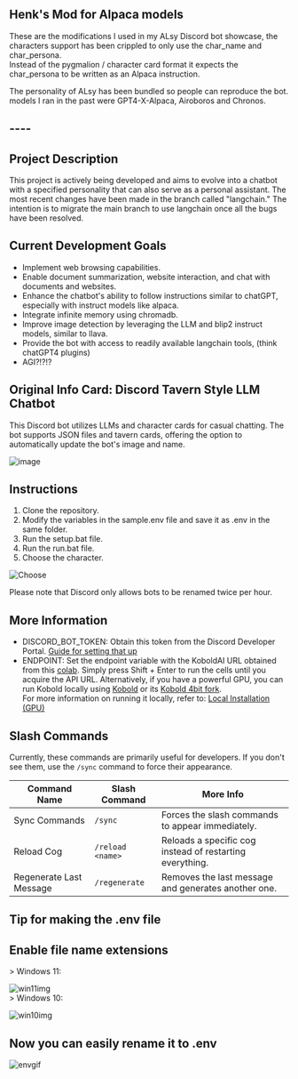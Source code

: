 ## Henk's Mod for Alpaca models

These are the modifications I used in my ALsy Discord bot showcase, the characters support has been crippled to only use the char\_name and char\_persona.  
Instead of the pygmalion / character card format it expects the char\_persona to be written as an Alpaca instruction.

The personality of ALsy has been bundled so people can reproduce the bot. models I ran in the past were GPT4-X-Alpaca, Airoboros and Chronos.

## \----

## Project Description

This project is actively being developed and aims to evolve into a chatbot with a specified personality that can also serve as a personal assistant. The most recent changes have been made in the branch called "langchain." The intention is to migrate the main branch to use langchain once all the bugs have been resolved.

## Current Development Goals

*   Implement web browsing capabilities.
*   Enable document summarization, website interaction, and chat with documents and websites.
*   Enhance the chatbot's ability to follow instructions similar to chatGPT, especially with instruct models like alpaca.
*   Integrate infinite memory using chromadb.
*   Improve image detection by leveraging the LLM and blip2 instruct models, similar to llava.
*   Provide the bot with access to readily available langchain tools, (think chatGPT4 plugins)
*   AGI?!?!?

## Original Info Card: Discord Tavern Style LLM Chatbot

This Discord bot utilizes LLMs and character cards for casual chatting. The bot supports JSON files and tavern cards, offering the option to automatically update the bot's image and name.

![image](https://i.imgur.com/VPzquLom.png)

## Instructions

1.  Clone the repository.
2.  Modify the variables in the sample.env file and save it as .env in the same folder.
3.  Run the setup.bat file.
4.  Run the run.bat file.
5.  Choose the character.

![Choose](https://i.imgur.com/qY6ZpB8.png)

Please note that Discord only allows bots to be renamed twice per hour.

## More Information

*   DISCORD\_BOT\_TOKEN: Obtain this token from the Discord Developer Portal. [Guide for setting that up](https://rentry.org/discordbotguide)
*   ENDPOINT: Set the endpoint variable with the KoboldAI URL obtained from this [colab](https://colab.research.google.com/github/koboldai/KoboldAI-Client/blob/main/colab/GPU.ipynb). Simply press Shift + Enter to run the cells until you acquire the API URL. Alternatively, if you have a powerful GPU, you can run Kobold locally using [Kobold](https://github.com/KoboldAI/KoboldAI-Client) or its [Kobold 4bit fork](https://github.com/0cc4m/KoboldAI).  
    For more information on running it locally, refer to: [Local Installation (GPU)](https://docs.alpindale.dev/local-installation-(gpu)/kobold/)

## Slash Commands

Currently, these commands are primarily useful for developers. If you don't see them, use the `/sync` command to force their appearance.

| Command Name | Slash Command | More Info |
| --- | --- | --- |
| Sync Commands | `/sync` | Forces the slash commands to appear immediately. |
| Reload Cog | `/reload <name>` | Reloads a specific cog instead of restarting everything. |
| Regenerate Last Message | `/regenerate` | Removes the last message and generates another one. |

## Tip for making the .env file

## Enable file name extensions

\> Windows 11:

![win11img](https://i.imgur.com/HayEcPol.png)  
\> Windows 10:

![win10img](https://i.imgur.com/BsmMUjo.png)

## Now you can easily rename it to .env

![envgif](https://github.com/ausboss/PygDiscordBot/blob/main/how-to-env.gif)